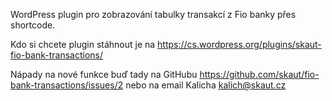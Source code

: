 WordPress plugin pro zobrazování tabulky transakcí z Fio banky přes shortcode.

Kdo si chcete plugin stáhnout je na https://cs.wordpress.org/plugins/skaut-fio-bank-transactions/

Nápady na nové funkce buď tady na GitHubu https://github.com/skaut/fio-bank-transactions/issues/2 nebo na email Kalicha kalich@skaut.cz
